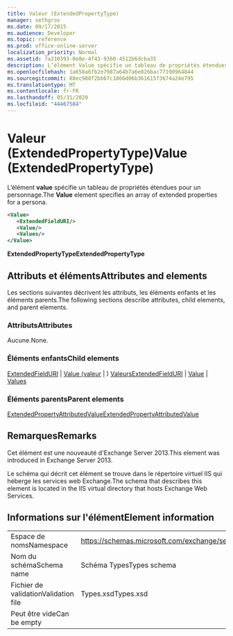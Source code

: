 ```yaml
---
title: Valeur (ExtendedPropertyType)
manager: sethgros
ms.date: 09/17/2015
ms.audience: Developer
ms.topic: reference
ms.prod: office-online-server
localization_priority: Normal
ms.assetid: 7a210393-0e8e-4f43-9360-4512b6dcba35
description: L’élément Value spécifie un tableau de propriétés étendues pour un personnage.
ms.openlocfilehash: 1a658a6fb2e7987a64b7a6e826bac77190964844
ms.sourcegitcommit: 88ec988f2bb67c1866d06b361615f3674a24e795
ms.translationtype: MT
ms.contentlocale: fr-FR
ms.lasthandoff: 05/31/2020
ms.locfileid: "44467584"
---
```

# <a name="value-extendedpropertytype"></a><span data-ttu-id="cdad8-103">Valeur (ExtendedPropertyType)</span><span class="sxs-lookup"><span data-stu-id="cdad8-103">Value (ExtendedPropertyType)</span></span>

<span data-ttu-id="cdad8-104">L’élément **value** spécifie un tableau de propriétés étendues pour un personnage.</span><span class="sxs-lookup"><span data-stu-id="cdad8-104">The **Value** element specifies an array of extended properties for a persona.</span></span> 
  
```XML
<Value>
   <ExtendedFieldURI/>
   <Value/>
   <Values/>
</Value>
```

<span data-ttu-id="cdad8-105">**ExtendedPropertyType**</span><span class="sxs-lookup"><span data-stu-id="cdad8-105">**ExtendedPropertyType**</span></span>

## <a name="attributes-and-elements"></a><span data-ttu-id="cdad8-106">Attributs et éléments</span><span class="sxs-lookup"><span data-stu-id="cdad8-106">Attributes and elements</span></span>

<span data-ttu-id="cdad8-107">Les sections suivantes décrivent les attributs, les éléments enfants et les éléments parents.</span><span class="sxs-lookup"><span data-stu-id="cdad8-107">The following sections describe attributes, child elements, and parent elements.</span></span>
  
### <a name="attributes"></a><span data-ttu-id="cdad8-108">Attributs</span><span class="sxs-lookup"><span data-stu-id="cdad8-108">Attributes</span></span>

<span data-ttu-id="cdad8-109">Aucune.</span><span class="sxs-lookup"><span data-stu-id="cdad8-109">None.</span></span>
  
### <a name="child-elements"></a><span data-ttu-id="cdad8-110">Éléments enfants</span><span class="sxs-lookup"><span data-stu-id="cdad8-110">Child elements</span></span>

<span data-ttu-id="cdad8-111">[ExtendedFieldURI](extendedfielduri.md)  |  [Value (valeur](value.md)  |  ) [Valeurs](values.md)</span><span class="sxs-lookup"><span data-stu-id="cdad8-111">[ExtendedFieldURI](extendedfielduri.md) | [Value](value.md) | [Values](values.md)</span></span>
  
### <a name="parent-elements"></a><span data-ttu-id="cdad8-112">Éléments parents</span><span class="sxs-lookup"><span data-stu-id="cdad8-112">Parent elements</span></span>

[<span data-ttu-id="cdad8-113">ExtendedPropertyAttributedValue</span><span class="sxs-lookup"><span data-stu-id="cdad8-113">ExtendedPropertyAttributedValue</span></span>](extendedpropertyattributedvalue.md)
  
## <a name="remarks"></a><span data-ttu-id="cdad8-114">Remarques</span><span class="sxs-lookup"><span data-stu-id="cdad8-114">Remarks</span></span>

<span data-ttu-id="cdad8-115">Cet élément est une nouveauté d'Exchange Server 2013.</span><span class="sxs-lookup"><span data-stu-id="cdad8-115">This element was introduced in Exchange Server 2013.</span></span>
  
<span data-ttu-id="cdad8-116">Le schéma qui décrit cet élément se trouve dans le répertoire virtuel IIS qui héberge les services web Exchange.</span><span class="sxs-lookup"><span data-stu-id="cdad8-116">The schema that describes this element is located in the IIS virtual directory that hosts Exchange Web Services.</span></span>
  
## <a name="element-information"></a><span data-ttu-id="cdad8-117">Informations sur l'élément</span><span class="sxs-lookup"><span data-stu-id="cdad8-117">Element information</span></span>

|||
|:-----|:-----|
|<span data-ttu-id="cdad8-118">Espace de noms</span><span class="sxs-lookup"><span data-stu-id="cdad8-118">Namespace</span></span>  <br/> |https://schemas.microsoft.com/exchange/services/2006/types  <br/> |
|<span data-ttu-id="cdad8-119">Nom du schéma</span><span class="sxs-lookup"><span data-stu-id="cdad8-119">Schema name</span></span>  <br/> |<span data-ttu-id="cdad8-120">Schéma Types</span><span class="sxs-lookup"><span data-stu-id="cdad8-120">Types schema</span></span>  <br/> |
|<span data-ttu-id="cdad8-121">Fichier de validation</span><span class="sxs-lookup"><span data-stu-id="cdad8-121">Validation file</span></span>  <br/> |<span data-ttu-id="cdad8-122">Types.xsd</span><span class="sxs-lookup"><span data-stu-id="cdad8-122">Types.xsd</span></span>  <br/> |
|<span data-ttu-id="cdad8-123">Peut être vide</span><span class="sxs-lookup"><span data-stu-id="cdad8-123">Can be empty</span></span>  <br/> ||
   

